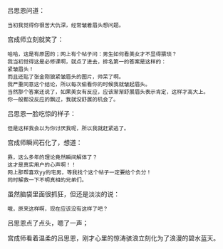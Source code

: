 吕思恩问道：

    当初我觉得你很苦大仇深，经常皱着眉头想问题。
    
宫成师立刻就笑了：

    哈哈，这是有原因的；网上有个帖子问：男生如何看美女才不显得猥琐？
    我当初觉得这是必修课啊，就点了进去，排名第一的答案是这样的：
    紧皱眉头！
    而且还贴了张金刚狼紧皱眉头的图片，帅呆了啊。
    我严重同意这个结论，所以每次偷看你的时候我就皱起眉头。
    当然那个答案还说了，如果美女有反应，应该渐渐舒展眉头表示肯定，这样才高大上。
    你一般都没反应的飘过，我就没舒展的机会了。
    
吕思恩一脸吃惊的样子：

    但是这样我会以为你讨厌我呢，所以我就赶紧逃了。
    
宫成师瞬间石化了，想道：

    靠，这么多年的理论竟然瞬间解体了？
    这才是真实用户的心声啊！！
    网上那帮喜欢yy的宅男，等我找个这个帖子一定要给个负分！
    同时解救一下不明真相的兄弟们。
    
虽然脑袋里面很抓狂，但还是淡淡的说：

    哦，原来这样啊，现在应该没有这样了吧？
    
吕思恩点了点头，嗯了一声；

宫成师看着温柔的吕思恩，刚才心里的惊涛骇浪立刻化为了浪漫的碧水蓝天。
